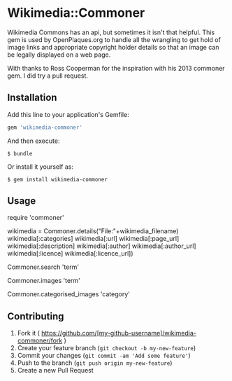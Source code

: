 # Wikimedia::Commoner

Wikimedia Commons has an api, but sometimes it isn't that helpful. This gem is used by OpenPlaques.org to handle all the wrangling to get hold of image links and appropriate copyright holder details so that an image can be legally displayed on a web page.

With thanks to Ross Cooperman for the inspiration with his 2013 commoner gem. I did try a pull request.

## Installation

Add this line to your application's Gemfile:

```ruby
gem 'wikimedia-commoner'
```

And then execute:

    $ bundle

Or install it yourself as:

    $ gem install wikimedia-commoner

## Usage

require 'commoner'

wikimedia = Commoner.details("File:"+wikimedia_filename)
wikimedia[:categories]
wikimedia[:url]
wikimedia[:page_url]
wikimedia[:description]
wikimedia[:author]
wikimedia[:author_url]
wikimedia[:licence]
wikimedia[:licence_url])

Commoner.search 'term'

Commoner.images 'term'

Commoner.categorised_images 'category'

## Contributing

1. Fork it ( https://github.com/[my-github-username]/wikimedia-commoner/fork )
2. Create your feature branch (`git checkout -b my-new-feature`)
3. Commit your changes (`git commit -am 'Add some feature'`)
4. Push to the branch (`git push origin my-new-feature`)
5. Create a new Pull Request
